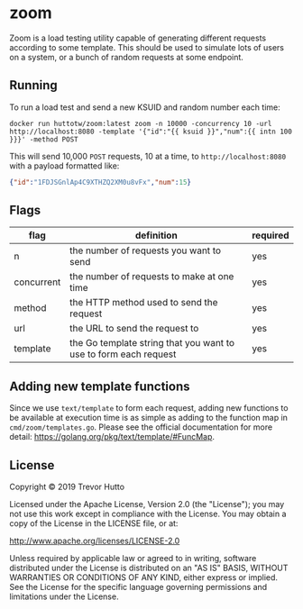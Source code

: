 # zoom

Zoom is a load testing utility capable of generating different requests according to some template. This should be used to simulate lots of users on a system, or a bunch of random requests at some endpoint.

## Running
To run a load test and send a new KSUID and random number each time:
```
docker run huttotw/zoom:latest zoom -n 10000 -concurrency 10 -url http://localhost:8080 -template '{"id":"{{ ksuid }}","num":{{ intn 100 }}}' -method POST
```

This will send 10,000 `POST` requests, 10 at a time, to `http://localhost:8080` with a payload formatted like:
```json
{"id":"1FDJSGnlAp4C9XTHZQ2XM0u8vFx","num":15}
```

## Flags
| flag       | definition                                                       | required |
|------------|------------------------------------------------------------------|----------|
| n          | the number of requests you want to send                          | yes      |
| concurrent | the number of requests to make at one time                       | yes      |
| method     | the HTTP method used to send the request                         | yes      |
| url        | the URL to send the request to                                   | yes      |
| template   | the Go template string that you want to use to form each request | yes      |

## Adding new template functions
Since we use `text/template` to form each request, adding new functions to be available at execution time is as simple as adding to the function map in `cmd/zoom/templates.go`. Please see the official documentation for more detail: https://golang.org/pkg/text/template/#FuncMap.

## License
Copyright © 2019 Trevor Hutto

Licensed under the Apache License, Version 2.0 (the "License"); you may not use this work except in compliance with the License. You may obtain a copy of the License in the LICENSE file, or at:

http://www.apache.org/licenses/LICENSE-2.0

Unless required by applicable law or agreed to in writing, software distributed under the License is distributed on an "AS IS" BASIS, WITHOUT WARRANTIES OR CONDITIONS OF ANY KIND, either express or implied. See the License for the specific language governing permissions and limitations under the License.
